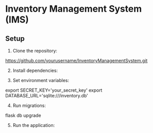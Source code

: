 # Inventory Management System (IMS)

## Setup

1. Clone the repository:

https://github.com/yourusername/InventoryManagementSystem.git

2. Install dependencies:

3. Set environment variables:

export SECRET_KEY='your_secret_key'
export DATABASE_URL='sqlite:///inventory.db'

4. Run migrations:

flask db upgrade

5. Run the application:
